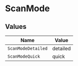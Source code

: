 # ScanMode


## Values

| Name               | Value              |
| ------------------ | ------------------ |
| `ScanModeDetailed` | detailed           |
| `ScanModeQuick`    | quick              |